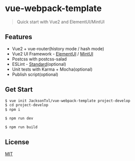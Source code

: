 # vue-webpack-template


> Quick start with Vue2 and ElementUI/MintUI

## Features
* Vue2 + vue-router(history mode / hash mode)
* Vue2 UI Framework - [ElementUI](https://github.com/ElemeFE/element) / [MintUI](https://github.com/ElemeFE/mint-ui)
* Postcss with postcss-salad
* ESLint - [Standard](https://github.com/feross/standard)(optional)
* Unit tests with Karma + Mocha(optional)
* Publish script(optional)

## Get Start

```bash
$ vue init JacksonTxl/vue-webpack-template project-develop
$ cd project-develop
$ npm i

$ npm run dev

$ npm run build
```

## License
[MIT](https://github.com/JacksonTxl/vue-webpack-template/blob/master/LICENSE)